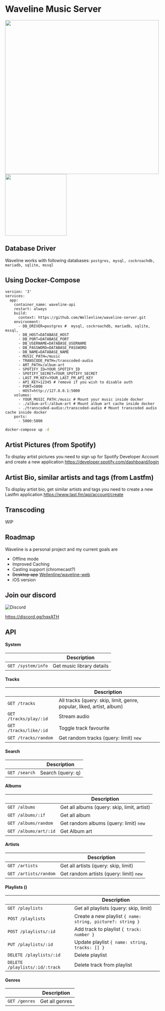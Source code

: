 # Waveline Music Server
<img width="500" src="https://preview.redd.it/3vujqpdulbi41.png?width=2756&format=png&auto=webp&s=2cd56216825a7e9d9145e6b1fb2eb7750bb079d3">

<a href="https://play.google.com/store/apps/details?id=com.waveline.app" target="_blank">
<img src="https://play.google.com/intl/en_us/badges/images/generic/en_badge_web_generic.png" width="200">
</a>

## Database Driver
Waveline works with following databases: `postgres, mysql, cockroachdb, mariadb, sqlite, mssql`

## Using Docker-Compose
```docker
version: '3'
services:
  app:
    container_name: waveline-api
    restart: always
    build:
      context: https://github.com/Wellenline/waveline-server.git
    environment:
      - DB_DRIVER=postgres #  mysql, cockroachdb, mariadb, sqlite, mssql,
      - DB_HOST=DATABASE_HOST
      - DB_PORT=DATABASE_PORT
      - DB_USERNAME=DATABASE_USERNAME
      - DB_PASSWORD=DATABASE_PASSWORD
      - DB_NAME=DATABASE_NAME
      - MUSIC_PATH=/music
      - TRANSCODE_PATH=/transcoded-audio
      - ART_PATH=/album-art
      - SPOTIFY_ID=YOUR_SPOTIFY_ID
      - SPOTIFY_SECRET=YOUR_SPOTIFY_SECRET
      - LAST_FM_KEY=YOUR_LAST_FM_API_KEY
      - API_KEY=12345 # remove if you wish to disable auth
      - PORT=5000
      - HOST=http://127.0.0.1:5000
    volumes:
      - YOUR_MUSIC_PATH:/music # Mount your music inside docker
      - ./album-art:/album-art # Mount album art cache inside docker
      - ./transcoded-audio:/transcoded-audio # Mount transcoded audio cache inside docker
    ports:
      - 5000:5000
```

```sh
docker-compose up -d
```

## Artist Pictures (from Spotify)
To display artist pictures you need to sign up for Spotify Developer Account and create a new application
https://developer.spotify.com/dashboard/login

## Artist Bio, similar artists and tags (from Lastfm)
To display artist bio, get similar artists and tags you need to create a new Lastfm application
https://www.last.fm/api/account/create


## Transcoding
WIP

## Roadmap
Waveline is a personal project and my current goals are

* Offline mode
* Improved Caching
* Casting support (chromecast?)
* <s>Desktop app</s>  [Wellenline/waveline-web](https://github.com/Wellenline/waveline-web)
* iOS version


## Join our discord
![Discord](https://img.shields.io/discord/712899309242286090)

https://discord.gg/hqxATH

## API
#### System
|                |Description                    |
|----------------|-------------------------------|
|`GET /system/info`|Get music library details|


#### Tracks
|                |Description                    |
|----------------|-------------------------------|
|`GET /tracks`|All tracks (query: skip, limit, genre, popular, liked, artist, album)|
|`GET /tracks/play/:id`|Stream audio|
|`GET /tracks/like/:id`|Toggle track favourite |
|`GET /tracks/random`| Get random tracks (query: limit) `new` |

#### Search
|                |Description                    |
|----------------|-------------------------------|
|`GET /search`| Search (query: q) |


#### Albums
|                |Description                    |
|----------------|-------------------------------|
|`GET /albums`| Get all albums (query: skip, limit, artist) |
|`GET /albums/:if`| Get all album |
|`GET /albums/random`| Get random albums (query: limit) `new` |
|`GET /albums/art/:id`|Get Album art |


#### Artists
|                |Description                    |
|----------------|-------------------------------|
|`GET /artists`| Get all artists (query: skip, limit) |
|`GET /artists/random`| Get random artists (query: limit) `new` |


#### Playlists ()
|                |Description                    |
|----------------|-------------------------------|
|`GET /playlists`| Get all playlists (query: skip, limit) |
|`POST /playlists`| Create a new playlist `{ name: string, picture?: string }` |
|`POST /playlists/:id`| Add track to playlist `{ track: number }` |
|`PUT /playlists/:id`| Update playlist `{ name: string, tracks: [] }` |
|`DELETE /playlists/:id`| Delete playlist |
|`DELETE /playlists/:id/:track`| Delete track from playlist |


#### Genres
|                |Description                    |
|----------------|-------------------------------|
|`GET /genres`| Get all genres |
